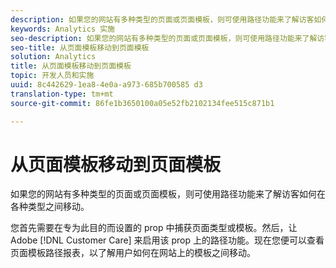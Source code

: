 ```yaml
---
description: 如果您的网站有多种类型的页面或页面模板，则可使用路径功能来了解访客如何在各种类型之间移动。
keywords: Analytics 实施
seo-description: 如果您的网站有多种类型的页面或页面模板，则可使用路径功能来了解访客如何在各种类型之间移动。
seo-title: 从页面模板移动到页面模板
solution: Analytics
title: 从页面模板移动到页面模板
topic: 开发人员和实施
uuid: 8c442629-1ea8-4e0a-a973-685b700585 d3
translation-type: tm+mt
source-git-commit: 86fe1b3650100a05e52fb2102134fee515c871b1

---
```



# 从页面模板移动到页面模板

如果您的网站有多种类型的页面或页面模板，则可使用路径功能来了解访客如何在各种类型之间移动。

您首先需要在专为此目的而设置的 prop 中捕获页面类型或模板。然后，让 Adobe [!DNL Customer Care] 来启用该 prop 上的路径功能。现在您便可以查看页面模板路径报表，以了解用户如何在网站上的模板之间移动。
